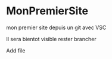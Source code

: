 # MonPremierSite
mon premier site depuis un git avec VSC

Il sera bientot visible rester brancher

Add file
